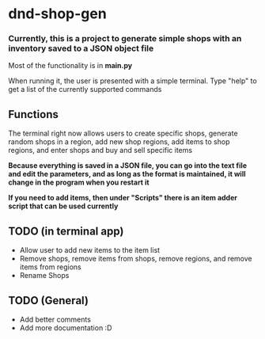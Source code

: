 # dnd-shop-gen

### Currently, this is a project to generate simple shops with an inventory saved to a JSON object file

Most of the functionality is in **main.py**

When running it, the user is presented with a simple terminal.
Type "help" to get a list of the currently supported commands

## Functions

The terminal right now allows users to create specific shops, generate random shops in a region, add new shop regions, add items
to shop regions, and enter shops and buy and sell specific items

**Because everything is saved in a JSON file, you can go into the text file and edit the parameters, and as long as the format
is maintained, it will change in the program when you restart it**

**If you need to add items, then under "Scripts" there is an item adder script that can be used currently**

## TODO (in terminal app)

- Allow user to add new items to the item list
- Remove shops, remove items from shops, remove regions, and remove items from regions
- Rename Shops

## TODO (General)

- Add better comments
- Add more documentation :D
